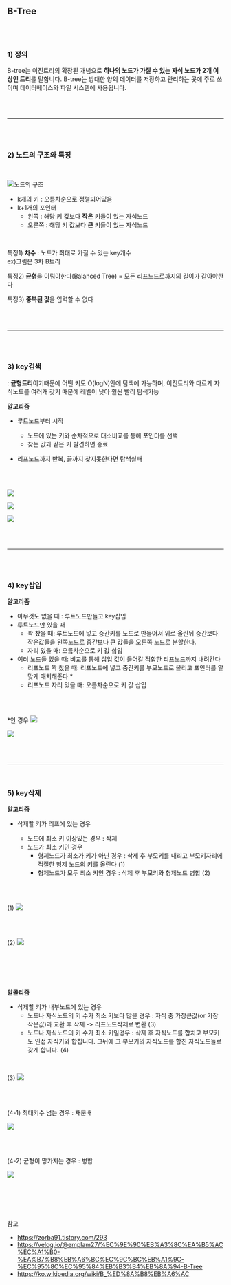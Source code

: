 ## B-Tree

</br></br>

### 1) 정의
B-tree는 이진트리의 확장된 개념으로 **하나의 노드가 가질 수 있는 자식 노드가 2개 이상인 트리**를 말합니다. B-tree는 방대한 양의 데이터를 저장하고 관리하는 곳에 주로 쓰이며 데이터베이스와 파일 시스템에 사용됩니다. 

</br></br>

---

</br></br>



### 2) 노드의 구조와 특징
</br>

![노드의 구조](https://hyungjoon6876.github.io/jlog/assets/img/20180720/btree_3.png)


-  k개의 키 : 오름차순으로 정렬되어있음
-  k+1개의 포인터 
   -  왼쪽 : 해당 키 값보다 **작은** 키들이 있는 자식노드
   -  오른쪽 : 해당 키 값보다 **큰** 키들이 있는 자식노드
  
  </br>


 특징1) **차수** : 노드가 최대로 가질 수 있는 key개수   
   ex)그림은 3차 B트리

특징2) **균형**을 이뤄야한다(Balanced Tree) = 모든 리프노드로까지의 길이가 같아야한다

특징3) **중복된 값**을 입력할 수 없다

</br></br>

---
</br></br>

### 3) key검색 

  : **균형트리**이기때문에 어떤 키도 O(logN)안에 탐색에 가능하며, 이진트리와 다르게 자식노드를 여러개 갖기 때문에 레벨이 낮아 훨씬 빨리 탐색가능

**알고리즘**
- 루트노드부터 시작
  - 노드에 있는 키와 순차적으로 대소비교를 통해 포인터를 선택
  - 찾는 값과 같은 키 발견하면 종료
- 리프노드까지 반복, 끝까지 찾지못한다면 탐색실패
  
  </br></br>

![](https://media.vlpt.us/images/emplam27/post/b7df8287-2524-4ec0-ad03-b969a8830c8e/B%ED%8A%B8%EB%A6%AC%20%EA%B2%80%EC%83%89%201.png)

![](https://media.vlpt.us/images/emplam27/post/e20bdef7-e106-4c89-9560-d7f57154dce1/B%ED%8A%B8%EB%A6%AC%20%EA%B2%80%EC%83%89%202.png)

![](https://media.vlpt.us/images/emplam27/post/d99cdbc8-c5b4-4667-be7d-2589adca45e8/B%ED%8A%B8%EB%A6%AC%20%EC%82%BD%EC%9E%85%202-3.png)


</br></br>

---

</br></br>


### 4) key삽입

**알고리즘**
- 아무것도 없을 때 : 루트노드만들고 key삽입
- 루트노드만 있을 때 
  - 꽉 찼을 때: 루트노드에 넣고 중간키를 노드로 만들어서 위로 올린뒤 중간보다 작은값들을 왼쪽노드로 중간보다 큰 값들을 오른쪽 노드로 분할한다.  
  - 자리 있을 때: 오름차순으로 키 값 삽입
- 여러 노드들 있을 때: 비교를 통해 삽입 값이 들어갈 적합한 리프노드까지 내려간다
  - 리프노드 꽉 찼을 때: 리프노드에 넣고 중간키를 부모노드로 올리고 포인터를 알맞게 매치해준다 *
  - 리프노드 자리 있을 때: 오름차순으로 키 값 삽입

</br></br>

*인 경우 
![](https://media.vlpt.us/images/emplam27/post/4b5003e5-55de-441c-a3ee-15e4db7a2abd/B%ED%8A%B8%EB%A6%AC%20%EC%82%BD%EC%9E%85%202-1.png)

![](https://media.vlpt.us/images/emplam27/post/13ab96a4-04cc-42a7-bb01-eac1276bdf67/B%ED%8A%B8%EB%A6%AC%20%EC%82%BD%EC%9E%85%202-2.png)

</br></br>

___

</br>

### 5) key삭제

**알고리즘**
- 삭제할 키가 리프에 있는 경우
  - 노드에 최소 키 이상있는 경우 : 삭제
  - 노드가 최소 키인 경우 
    - 형제노드가 최소가 키가 아닌 경우 : 삭제 후 부모키를 내리고 부모키자리에 적절한 형제 노드의 키를 올린다 (1)
    - 형제노드가 모두 최소 키인 경우 : 삭제 후 부모키와 형제노드 병합 (2)
  
  </br></br>

(1)
![](https://media.vlpt.us/images/emplam27/post/8e7b0f78-ae26-48df-8925-47171c588c48/B%ED%8A%B8%EB%A6%AC%20%EC%82%AD%EC%A0%9C%201-2.png)

</br></br>

(2)
![](https://media.vlpt.us/images/emplam27/post/dde5e5ae-892c-4d1c-9299-4710023f7531/B%ED%8A%B8%EB%A6%AC%20%EC%82%AD%EC%A0%9C%201-3.png)


</br></br></br></br>

**알골리즘** 
- 삭제할 키가 내부노드에 있는 경우
    - 노드나 자식노드의 키 수가 최소 키보다 많을 경우 : 자식 중 가장큰값(or 가장작은값)과 교환 후 삭제 -> 리프노드삭제로 변환 (3)
    - 노드나 자식노드의 키 수가 최소 키일경우  : 삭제 후 자식노드를 합치고 부모키도 인접 자식키와 합칩니다. 그뒤에 그 부모키의 자식노드를 합친 자식노드들로 갖게 합니다.  (4)

</br>

(3)
![](https://media.vlpt.us/images/emplam27/post/6d4a5d37-1633-45a1-8225-c6e558031865/B%ED%8A%B8%EB%A6%AC%20%EC%82%AD%EC%A0%9C%202.png)

</br></br>

(4-1) 최대키수 넘는 경우  : 재분배 

![](https://media.vlpt.us/images/emplam27/post/84dbc50f-fff4-4207-8e27-a34b9043f798/B%ED%8A%B8%EB%A6%AC%20%EC%82%AD%EC%A0%9C%203-1.png)

</br></br>

(4-2) 균형이 망가지는 경우 : 병합

![](https://media.vlpt.us/images/emplam27/post/e2f82f30-2f9c-4177-a908-1b5333f8e9d6/B%ED%8A%B8%EB%A6%AC%20%EC%82%AD%EC%A0%9C%203-2.png)



</br></br></br></br>


참고
- https://zorba91.tistory.com/293
- https://velog.io/@emplam27/%EC%9E%90%EB%A3%8C%EA%B5%AC%EC%A1%B0-%EA%B7%B8%EB%A6%BC%EC%9C%BC%EB%A1%9C-%EC%95%8C%EC%95%84%EB%B3%B4%EB%8A%94-B-Tree
- https://ko.wikipedia.org/wiki/B_%ED%8A%B8%EB%A6%AC
  